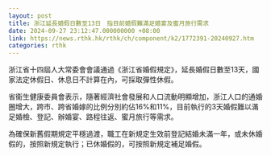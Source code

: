 ```yaml
---
layout: post
title: 浙江延長婚假日數至13日　指目前婚假難滿足婚宴及蜜月旅行需求
date: 2024-09-27 23:12:47.000000000 +08:00
link: https://news.rthk.hk/rthk/ch/component/k2/1772391-20240927.htm
categories: rthk
---
```


浙江省十四屆人大常委會會議通過《浙江省婚假規定》，延長婚假日數至13天，國家法定休假日、休息日不計算在內，可採取彈性休假。

省衞生健康委員會表示，隨著經濟社會發展和人口流動明顯增加，浙江人口的通婚圈增大，跨市、跨省婚嫁的比例分別約佔16%和11%，目前執行的3天婚假難以滿足婚檢、登記、辦婚宴、路程往返、蜜月旅行等需求。

為確保新舊假期規定平穩過渡，職工在新規定生效前登記結婚未滿一年，或未休婚假的，按照新規定執行；已休婚假的，可按照新規定補足婚假。
